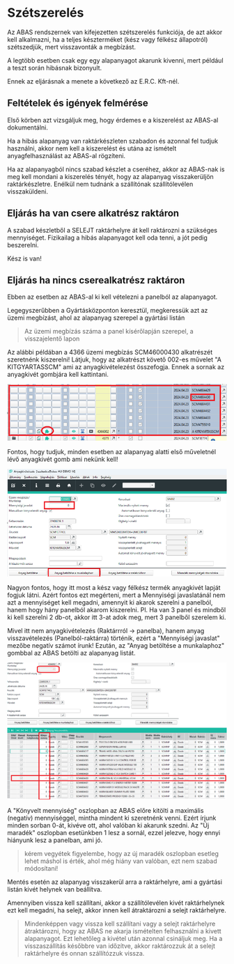 # Szétszerelés

Az ABAS rendszernek van kifejezetten szétszerelés funkciója, de azt akkor kell alkalmazni, ha a teljes készterméket (kész vagy félkész állapotról) szétszedjük, mert visszavonták a megbízást.

A legtöbb esetben csak egy egy alapanyagot akarunk kivenni, mert például a teszt során hibásnak bizonyult.

Ennek az eljárásnak a menete a következő az E.R.C. Kft-nél.

## Feltételek és igények felmérése

Első körben azt vizsgáljuk meg, hogy érdemes e a kiszerelést az ABAS-al dokumentálni.

Ha a hibás alapanyag van raktárkészleten szabadon és azonnal fel tudjuk használni, akkor nem kell a kiszerelést és utána az ismételt anyagfelhasználást az ABAS-al rögzíteni.

Ha az alapanyagból nincs szabad készlet a cseréhez, akkor az ABAS-nak is meg kell mondani a kiszerelés tényét, hogy az alapanyag visszakerüljön raktárkészletre. Enélkül nem tudnánk a szállítónak szállítólevélen visszaküldeni.

## Eljárás ha van csere alkatrész raktáron

A szabad készletből a SELEJT raktárhelyre át kell raktározni a szükséges mennyiséget. Fizikailag a hibás alapanyagot kell oda tenni, a jót pedig beszerelni.

Kész is van!

## Eljárás ha nincs cserealkatrész raktáron

Ebben az esetben az ABAS-al ki kell vételezni a panelból az alapanyagot.

Legegyszerűbben a Gyártásközponton keresztül, megkeressük azt az üzemi megbízást, ahol az alapanyag szerepel a gyártási listán

> Az üzemi megbízás száma a panel kísérőlapján szerepel, a visszajelentő lapon

Az alábbi példában a 4366 üzemi megbízás SCM46000430 alkatrészét szeretnénk kiszerelni!
Látjuk, hogy az alkatrészt követő 002-es művelet "A KITGYARTASSCM" ami az anyagkivételezést összefogja. Ennek a sornak az anyagkivét gombjára kell kattintani.

![alt text](image-11.png)

Fontos, hogy tudjuk, minden esetben az alapanyag alatti első műveletnél lévő anyagkivét gomb ami nekünk kell!

![alt text](image-12.png)

Nagyon fontos, hogy itt most a kész vagy félkész termék anyagkivét lapját fogjuk látni. Azért fontos ezt megérteni, mert a Mennyiségi javaslatánál nem azt a mennyiséget kell megadni, amennyit ki akarok szerelni a panelból, hanem hogy hány panelból akarom kiszerelni. Pl. Ha van 3 panel és mindből ki kell szerelni 2 db-ot, akkor itt 3-at adok meg, mert 3 panelből szerelem ki.

Mivel itt nem anyagkivételezés (Raktárrról -> panelba), hanem anyag visszavételezés (Panelból-raktárra) történik, ezért a "Mennyiségi javaslat" mezőbe negatív számot írunk! Ezután, az "Anyag betöltése a munkalaphoz" gombbal az ABAS betölti az alapanyag listát.

![alt text](image-13.png)

A "Könyvelt mennyiség" oszlopban az ABAS előre kitölti a maximális (negatív) mennyiséggel, mintha mindent ki szeretnénk venni. Ezért írjunk minden sorban 0-át, kivéve ott, ahol valóban ki akarunk szedni.
Az "Új maradék" oszlopban esetünkben 1 lesz a sornál, ezzel jelezve, hogy ennyi hiányunk lesz a panelban, ami jó.

> kérem vegyétek figyelembe, hogy az új maradék oszlopban esetleg lehet máshol is érték, ahol még hiány van valóban, ezt nem szabad módosítani!

Mentés esetén az alapanyag visszakerül arra a raktárhelyre, ami a gyártási listán kivét helynek van beállítva.

Amennyiben vissza kell szállítani, akkor a szállítólevélen kivét raktárhelynek ezt kell megadni, ha selejt, akkor innen kell átraktározni a selejt raktárhelyre.

> Mindenképpen vagy vissza kell szállítani vagy a selejt raktárhelyre átraktározni, hogy az ABAS ne akarja ismételten felhasználni a kivett alapanyagot. Ezt lehetőleg a kivétel után azonnal csináljuk meg. Ha a visszaszállítás későbbre van időzítve, akkor raktározzuk át a selejt raktárhelyre és onnan szállítózzuk vissza.

